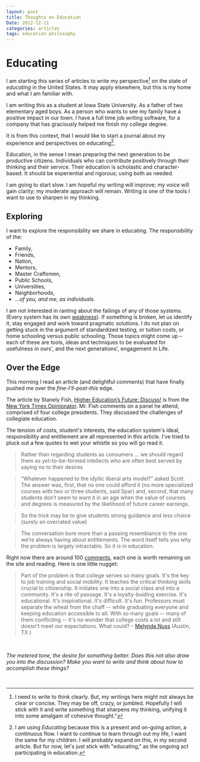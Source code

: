 ```yaml
---
layout: post
title: Thoughts on Education
Date: 2012-12-11
categories: articles
tags: education philosophy
--- 
```


# Educating

I am starting this series of articles to write my perspective[^1] on the state of *educating* in the United States. It may apply elsewhere, but this is my home and what I am familiar with.

I am writing this as a student at Iowa State University. As a father of two elementary aged boys. As a person who wants to see my family have a positive impact in our town. I have a full time job writing software, for a company that has graciously helped me finish my college degree.

It is from this context, that I would like to start a journal about my experience and perspectives on educating[^2]. 

Education, in the sense I mean preparing the next generation to be productive citizens. Individuals who can contribute positively through their thinking and their service. Their education is scholastic and character-based. It should be experiential and rigorous; using both as needed.

I am going to start slow. I am hopeful my writing will improve; my voice will gain clarity; my moderate approach will remain. Writing is one of the tools I want to use to sharpen in my thinking. 

## Exploring

I want to explore the responsibility we share in educating. The responsibility of the:

- Family,
- Friends,
- Nation,
- Mentors, 
- Master Craftsmen,
- Public Schools,
- Universities,
- Neighborhoods,
- _...of you, and me, as individuals._

I am not interested in ranting about the failings of any of those systems. (Every system has its own [weakness](https://en.wikipedia.org/wiki/Gödel%27s_incompleteness_theorems)). If something is broken, let us identify it, stay engaged and work toward pragmatic solutions. I do not plan on getting stuck in the argument of standardized testing, or tuition costs, or home schooling versus public schooling. Those topics might come up – each of these are tools, ideas and techniques to be evaluated for usefulness in ours', and the next generations', engagement in Life.

## Over the Edge

This morning I read an article (and delightful comments) that have finally pushed me over the _fine-I'll-post-this_ edge. 

The article by Stanely Fish,  [Higher Education’s Future: Discuss!](http://opinionator.blogs.nytimes.com/2012/12/10/higher-educations-future-discuss/) is from the [New York Times Opinionator](http://opinionator.blogs.nytimes.com). Mr. Fish comments on a panel he attend, comprised of four college presidents. They discussed the challenges of collegiate education. 

The tension of costs, student's interests, the education system's ideal, responsibility and entitlement are all represented in this article. I've tried to pluck out a few quotes to wet your whistle so you will go read it.

> Rather than regarding students as consumers ... we should regard them as yet-to-be-formed intellects who are often best served by saying no to their desires

> “Whatever happened to the idyllic liberal arts model?” asked Scott. The answer was, first, that no one could afford it (no more specialized courses with two or three students, said Spar) and, second, that many students don’t seem to want it in an age when the value of courses and degrees is measured by the likelihood of future career earnings.

> So the trick may be to give students strong guidance and less choice (surely an overrated value)

> The conversation bore more than a passing resemblance to the one we’re always having about entitlements. The word itself tells you why the problem is largely intractable. So it is in education.

Right now there are around 100 [comments](http://opinionator.blogs.nytimes.com/2012/12/10/higher-educations-future-discuss/#postComment), each one is worth remaining on the site and reading. Here is one little nugget:

>Part of the problem is that college serves so many goals. It's the key to job training and social mobility. It teaches the critical thinking skills crucial to citizenship. It initiates one into a social class and into a community. It's a rite of passage. It's a loyalty-buiding exercise. It's educational. It's inspirational. It's difficult. It's fun. Professors must separate the wheat from the chaff -- while graduating everyone and keeping education accessible to all. With so many goals -- many of them conflicting -- it's no wonder that college costs a lot and still doesn't meet our expectations. What could? – [Melynda Nuss](http://opinionator.blogs.nytimes.com/2012/12/10/higher-educations-future-discuss/?comments#permid=73) (Austin, TX )

<br />

*The metered tone, the desire for something better. Does this not also draw you into the discussion? Make you want to write and think about how to accomplish these things?*

<br />

[^1]: I need to write to think clearly. But, my writings here might not always be clear or concise. They may be off, crazy, or jumbled. Hopefully I will stick with it and write something that sharpens my thinking, unifying it into some amalgam of cohesive thought."

[^2]: I am using _Educating_ because this is a present and on-going action, a continuous flow. I want to continue to learn through out my life, I want the same for my children. I will probably expand on this, in my second article. But for now, let's just stick with "educating," as the ongoing act participating in education.